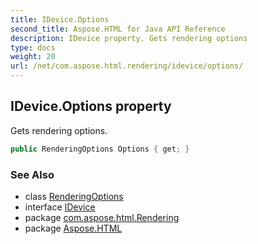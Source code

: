 ```yaml
---
title: IDevice.Options
second_title: Aspose.HTML for Java API Reference
description: IDevice property. Gets rendering options
type: docs
weight: 20
url: /net/com.aspose.html.rendering/idevice/options/
---
```

## IDevice.Options property

Gets rendering options.

```java
public RenderingOptions Options { get; }
```

### See Also

* class [RenderingOptions](../../renderingoptions/)
* interface [IDevice](../)
* package [com.aspose.html.Rendering](../../idevice/)
* package [Aspose.HTML](../../../)
